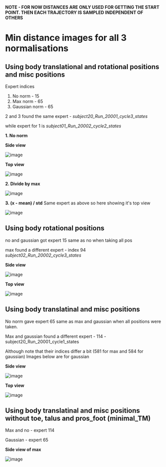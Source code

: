 **NOTE - FOR NOW DISTANCES ARE ONLY USED FOR GETTING THE START POINT. THEN EACH TRAJECTORY IS SAMPLED INDEPENDENT OF
OTHERS**

# Min distance images for all 3 normalisations

## Using body translational and rotational positions and misc positions

Expert indices
1. No norm - 15
2. Max norm - 65
3. Gaussian norm - 65

2 and 3 found the same expert - *subject20_Run_20001_cycle3_states*

while expert for 1 is *subject01_Run_20002_cycle2_states*

**1. No norm**

**Side view**

![image](https://user-images.githubusercontent.com/27682820/46909793-b0ca0700-cf55-11e8-816b-7053d1ff063b.png)

**Top view**

![image](https://user-images.githubusercontent.com/27682820/46911715-ec7ac600-cf81-11e8-803a-963e3a4faf94.png)

**2. Divide by max**

![image](https://user-images.githubusercontent.com/27682820/46909794-b7587e80-cf55-11e8-8029-3acf7669d682.png)

**3. (x - mean) / std** Same expert as above so here showing it's top view

![image](https://user-images.githubusercontent.com/27682820/46911706-91e16a00-cf81-11e8-9ae7-f34a49e7691d.png)

## Using body rotational positions

no and gaussian got expert 15 same as no when taking all pos

max found a different expert - index 94 *subject02_Run_20002_cycle3_states*

**Side view**

![image](https://user-images.githubusercontent.com/27682820/46911681-239ca780-cf81-11e8-89ef-1b21d4ce62f4.png)

**Top view**

![image](https://user-images.githubusercontent.com/27682820/46911700-74ac9b80-cf81-11e8-9df3-75bc6123d284.png)

## Using body translatinal and misc positions

No norm gave expert 65 same as max and gaussian when all positions were taken.

Max and gaussian found a different expert - 114 - subject20_Run_20001_cycle1_states

Although note that their indices differ a bit (581 for max and 584 for gaussian) Images below are for gaussian

**Side view**

![image](https://user-images.githubusercontent.com/27682820/46912077-8e9eac00-cf8a-11e8-85b1-3380cb85f0b5.png)

**Top view**

![image](https://user-images.githubusercontent.com/27682820/46912084-bbeb5a00-cf8a-11e8-8a12-2f7b5933074f.png)

## Using body translatinal and misc positions without toe, talus and pros_foot (minimal_TM)

Max and no - expert 114

Gaussian - expert 65

**Side view of max**

![image](https://user-images.githubusercontent.com/27682820/46912543-50f35080-cf95-11e8-80f4-93fbd9a8e5b9.png)


